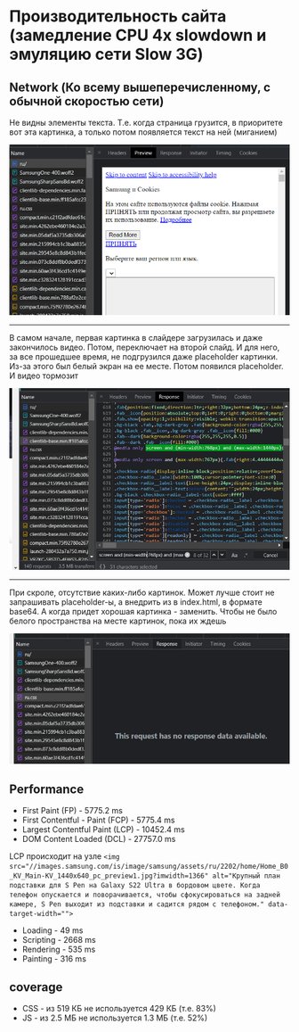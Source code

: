 # Производительность сайта (замедление CPU 4x slowdown и эмуляцию сети Slow 3G)

## Network (Ко всему вышеперечисленному, с обычной скоростью сети)

Не видны элементы текста. Т.е. когда страница грузится, в приоритете вот эта картинка, а только потом появляется текст на ней (миганием)

![Не видны элементы текста](../img/1.png)

---

В самом начале, первая картинка в слайдере загрузилась и даже закончилось видео. Потом, переключает на второй слайд. И для него, за все прошедшее время, не подгрузился даже placeholder картинки. Из-за этого был белый экран на ее месте. Потом появился placeholder.
И видео тормозит

![Подгрузка в слайдере](../img/2.png)

---

При скроле, отсутствие каких-либо картинок. Может лучше стоит не запрашивать placeholder-ы, а внедрить из в index.html, в формате base64. А когда придет хорошая картинка - заменить. Чтобы не было белого пространства на месте картинок, пока их ждешь

![Отсутствие картинок](../img/3.png)


## Performance

* First Paint (FP) - 5775.2 ms
* First Contentful -  Paint (FCP) - 5775.4 ms
* Largest Contentful Paint (LCP) - 10452.4 ms
* DOM Content Loaded (DCL) - 27757.0 ms

LCP происходит на узле ```<img src="//images.samsung.com/is/image/samsung/assets/ru/2202/home/Home_B0_KV_Main-KV_1440x640_pc_preview1.jpg?imwidth=1366" alt="Крупный план подставки для S Pen на Galaxy S22 Ultra в бордовом цвете. Когда телефон опускается и поворачивается, чтобы сфокусироваться на задней камере, S Pen выходит из подставки и садится рядом с телефоном." data-target-width="">```

* Loading - 49 ms
* Scripting - 2668 ms
* Rendering - 535 ms
* Painting - 316 ms

## coverage

* CSS - из 519 КБ не используется 429 КБ (т.е. 83%)
* JS - из 2.5 МБ не используется 1.3 МБ (т.е. 52%)
